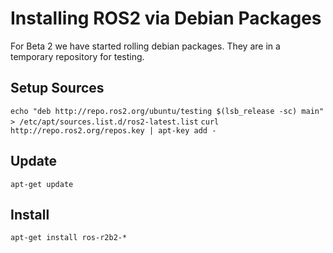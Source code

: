# Installing ROS2 via Debian Packages

For Beta 2 we have started rolling debian packages. They are in a temporary repository for testing.

## Setup Sources

`echo "deb http://repo.ros2.org/ubuntu/testing $(lsb_release -sc) main" > /etc/apt/sources.list.d/ros2-latest.list`
`curl http://repo.ros2.org/repos.key | apt-key add -`

## Update

`apt-get update`

## Install 

`apt-get install ros-r2b2-*`